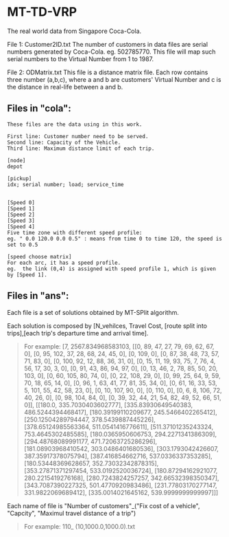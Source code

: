 # MT-TD-VRP
The real world data from Singapore Coca-Cola.

File 1: Customer2ID.txt
  The number of customers in data files are serial numbers generated by Coca-Cola. eg. 502785770.
  This file will map such serial numbers to the Virtual Number from 1 to 1987.
  
File 2: ODMatrix.txt
  This file is a distance matrix file. 
  Each row contains three number (a,b,c), where a and b are customers' Virtual Number and 
  c is the distance in real-life between a and b.
  
## Files in "cola":
    These files are the data using in this work.
   
    First line: Customer number need to be served.
    Second line: Capacity of the Vehicle.
    Third line: Maximum distance limit of each trip.
    
    [node]
    depot
    
    [pickup]
    idx; serial number; load; service_time
    
    
    [Speed 0]
    [Speed 1]
    [Speed 2]
    [Speed 3]
    [Speed 4]
    Five time zone with different speed profile: 
    eg. " 0.0 120.0 0.0 0.5" : means from time 0 to time 120, the speed is set to 0.5

    [speed choose matrix]
    For each arc, it has a speed profile.
    eg.  the link (0,4) is assigned with speed profile 1, which is given by [Speed 1].
    
## Files in "ans":  
  
 Each file is a set of solutions obtained by MT-SPlit algorithm. 
 
Each solution is composed by [N_vehilces, Travel Cost, [route split into trips],[each trip's departure time and arrival time].
> For example: [7, 2567.834968583103, [[0, 89, 47, 27, 79, 69, 62, 67, 0], [0, 95, 102, 37, 28, 68, 24, 45, 0], [0, 109, 0], [0, 87, 38, 48, 73, 57, 71, 83, 0], [0, 100, 92, 12, 88, 36, 31, 0], [0, 15, 11, 19, 93, 75, 7, 76, 4, 56, 17, 30, 3, 0], [0, 91, 43, 86, 94, 97, 0], [0, 13, 46, 2, 78, 85, 50, 20, 103, 0], [0, 60, 105, 80, 74, 0], [0, 22, 108, 29, 0], [0, 99, 25, 64, 9, 59, 70, 18, 65, 14, 0], [0, 96, 1, 63, 41, 77, 81, 35, 34, 0], [0, 61, 16, 33, 53, 5, 101, 55, 42, 58, 23, 0], [0, 10, 107, 90, 0], [0, 110, 0], [0, 6, 8, 106, 72, 40, 26, 0], [0, 98, 104, 84, 0], [0, 39, 32, 44, 21, 54, 82, 49, 52, 66, 51, 0]], [[180.0, 335.7030403602777], [335.83930649540383, 486.5244394468417], [180.39199110209677, 245.5466402265412], [250.12504289794447, 378.5439887445226], [378.65124985563364, 511.0541416776611], [511.37101235243324, 753.4645302485585], [180.0365950606753, 294.2271341386309], [294.48768089991177, 471.72063725286296], [181.08903968410542, 303.0486401680536], [303.1793042426607, 387.35917378075794], [387.416854662716, 537.0336337353285], [180.53448369628657, 352.73032342878315], [353.27871371297454, 533.0192520036724], [180.87294162921077, 280.2215419276168], [280.7243824257257, 342.66532398350347], [343.7087390227325, 501.4770920983486], [231.77803170277147, 331.9822069689412], [335.0014021645162, 539.9999999999997]]]

 Each name of file is "Number of customers"_("Fix cost of a vehicle", "Capcity", "Maximul travel distance of a trip")

> For example: 110_ (10,1000.0,1000.0).txt
